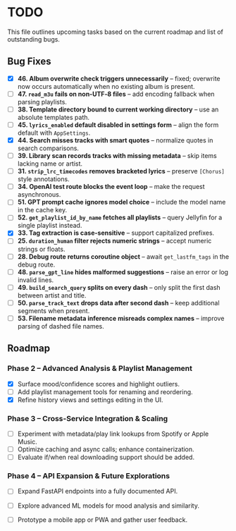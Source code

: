 # TODO

This file outlines upcoming tasks based on the current roadmap and list of outstanding bugs.

## Bug Fixes
- [X] **46. Album overwrite check triggers unnecessarily** – fixed; overwrite now occurs automatically when no existing album is present.
- [ ] **47. `read_m3u` fails on non‑UTF‑8 files** – add encoding fallback when parsing playlists.
- [ ] **38. Template directory bound to current working directory** – use an absolute templates path.
- [ ] **45. `lyrics_enabled` default disabled in settings form** – align the form default with `AppSettings`.
- [X] **44. Search misses tracks with smart quotes** – normalize quotes in search comparisons.
- [ ] **39. Library scan records tracks with missing metadata** – skip items lacking name or artist.
- [ ] **31. `strip_lrc_timecodes` removes bracketed lyrics** – preserve `[Chorus]` style annotations.
- [ ] **34. OpenAI test route blocks the event loop** – make the request asynchronous.
- [ ] **51. GPT prompt cache ignores model choice** – include the model name in the cache key.
- [ ] **52. `get_playlist_id_by_name` fetches all playlists** – query Jellyfin for a single playlist instead.
- [X] **33. Tag extraction is case-sensitive** – support capitalized prefixes.
- [ ] **25. `duration_human` filter rejects numeric strings** – accept numeric strings or floats.
- [ ] **28. Debug route returns coroutine object** – await `get_lastfm_tags` in the debug route.
- [ ] **48. `parse_gpt_line` hides malformed suggestions** – raise an error or log invalid lines.
- [ ] **49. `build_search_query` splits on every dash** – only split the first dash between artist and title.
- [ ] **50. `parse_track_text` drops data after second dash** – keep additional segments when present.
- [ ] **53. Filename metadata inference misreads complex names** – improve parsing of dashed file names.

## Roadmap
### Phase 2 – Advanced Analysis & Playlist Management
- [X] Surface mood/confidence scores and highlight outliers.
- [ ] Add playlist management tools for renaming and reordering.
- [X] Refine history views and settings editing in the UI.

### Phase 3 – Cross-Service Integration & Scaling
- [ ] Experiment with metadata/play link lookups from Spotify or Apple Music.
- [ ] Optimize caching and async calls; enhance containerization.
- [ ] Evaluate if/when real downloading support should be added.

### Phase 4 – API Expansion & Future Explorations
- [ ] Expand FastAPI endpoints into a fully documented API.
- [ ] Explore advanced ML models for mood analysis and similarity.
- [ ] Prototype a mobile app or PWA and gather user feedback.

